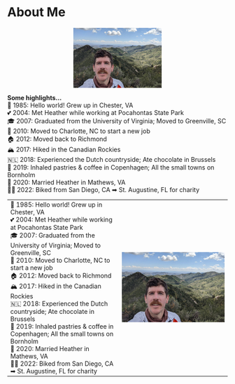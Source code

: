 # About Me

<p align="center">
  <img align="center" width="40%" height="40%" src="images/about2.jpg">
</p>

**Some highlights...** \
👶 1985: Hello world! Grew up in Chester, VA \
💕 2004: Met Heather while working at Pocahontas State Park \
🎓 2007: Graduated from the University of Virginia; Moved to Greenville, SC \
🚐 2010: Moved to Charlotte, NC to start a new job \
🏠 2012: Moved back to Richmond \
🏔️ 2017: Hiked in the Canadian Rockies \
🇳🇱 2018: Experienced the Dutch countryside; Ate chocolate in Brussels \
🥐 2019: Inhaled pastries & coffee in Copenhagen; All the small towns on Bornholm \
💍 2020: Married Heather in Mathews, VA \
🚴‍♂️ 2022: Biked from San Diego, CA ➡ St. Augustine, FL for charity

<table border=0>
  <tr>
    <td>
      👶 1985: Hello world! Grew up in Chester, VA <br>
💕 2004: Met Heather while working at Pocahontas State Park <br>
🎓 2007: Graduated from the University of Virginia; Moved to Greenville, SC <br>
🚐 2010: Moved to Charlotte, NC to start a new job <br>
🏠 2012: Moved back to Richmond <br>
🏔️ 2017: Hiked in the Canadian Rockies <br>
🇳🇱 2018: Experienced the Dutch countryside; Ate chocolate in Brussels <br>
🥐 2019: Inhaled pastries & coffee in Copenhagen; All the small towns on Bornholm <br>
💍 2020: Married Heather in Mathews, VA <br>
🚴‍♂️ 2022: Biked from San Diego, CA ➡ St. Augustine, FL for charity
     </td>
    <td>
      <img src="images/about2.jpg">
      </td>
  </tr>
</table>
